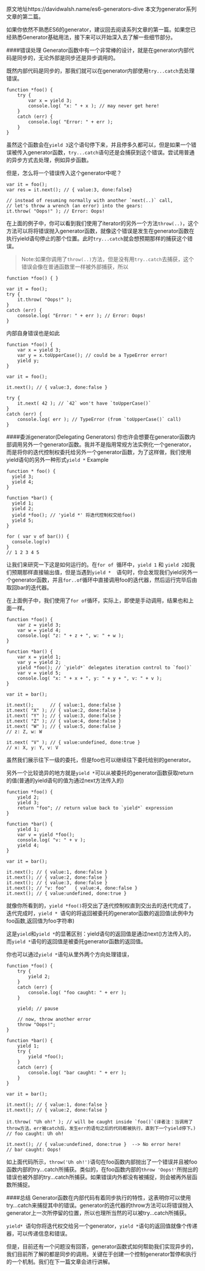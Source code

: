 原文地址https://davidwalsh.name/es6-generators-dive
本文为generator系列文章的第二篇。

如果你依然不熟悉ES6的generator，建议回去阅读系列文章的第一篇。如果您已经熟悉Generator基础用法，接下来可以开始深入去了解一些细节部分。

####错误处理
Generator函数中有一个非常棒的设计，就是在generator内部代码是同步的，无论外部是同步还是异步调用的。

既然内部代码是同步的，那我们就可以在generator内部使用```try...catch```去处理错误。
```
function *foo() {
    try {
        var x = yield 3;
        console.log( "x: " + x ); // may never get here!
    }
    catch (err) {
        console.log( "Error: " + err );
    }
}

```
虽然这个函数会在```yield 3```这个语句停下来，并且停多久都可以，但是如果一个错误被传入generator函数，```try...catch```语句还是会捕获到这个错误。尝试用普通的异步方式去处理，例如异步函数。

但是，怎么将一个错误传入这个generator中呢？
```
var it = foo();
var res = it.next(); // { value:3, done:false}

// instead of resuming normally with another `next(..)` call,
// let's throw a wrench (an error) into the gears:
it.throw( "Oops!" ); // Error: Oops!
```
在上面的例子中，你可以看到我们使用了iterator的另外一个方法```throw(..)```，这个方法可以将将错误抛入generator函数，就像这个错误是发生在generator函数在执行yield语句停止的那个位置。此时```try...catch```就会想预期那样的捕获这个错误。

> Note:如果你调用了```throw(..)```方法，但是没有用```try..catch```去捕获，这个错误会像在普通函数里一样被外部捕获，所以
```
function *foo() { }

var it = foo();
try {
    it.throw( "Oops!" );
}
catch (err) {
    console.log( "Error: " + err ); // Error: Oops!
}
```
内部自身错误也是如此
```
function *foo() {
    var x = yield 3;
    var y = x.toUpperCase(); // could be a TypeError error!
    yield y;
}

var it = foo();

it.next(); // { value:3, done:false }

try {
    it.next( 42 ); // `42` won't have `toUpperCase()`
}
catch (err) {
    console.log( err ); // TypeError (from `toUpperCase()` call)
}
```

####委派generator(Delegating Generators)
你也许会想要在generator函数内部调用另外一个generator函数。我并不是指用常规方法实例化一个generator，而是将你的迭代控制权委托给另外一个generator函数，为了这样做，我们使用yield语句的另外一种形式```yield *```
Example
```
function * foo() {
  yield 3;
  yield 4;
}

function *bar() {
  yield 1;
  yield 2;
  yield *foo(); // 'yield *' 将迭代控制权交给foo()
  yield 5;
}

for ( var v of bar()) {
  console.log(v)
}
// 1 2 3 4 5
```
让我们来研究一下这是如何运行的。在```for of ```循环中，```yield 1``` 和 ```yield 2```如我们预期那样直接输出值，但是当遇到```yield *  ```语句时，你会发现我们yield另外一个generator函数，并且```for..of```循环中直接调用foo的迭代器，然后运行完毕后由取回bar的迭代器。

在上面例子中，我们使用了```for of```循环，实际上，即使是手动调用，结果也和上面一样。
```
function *foo() {
    var z = yield 3;
    var w = yield 4;
    console.log( "z: " + z + ", w: " + w );
}

function *bar() {
    var x = yield 1;
    var y = yield 2;
    yield *foo(); // `yield*` delegates iteration control to `foo()`
    var v = yield 5;
    console.log( "x: " + x + ", y: " + y + ", v: " + v );
}

var it = bar();

it.next();      // { value:1, done:false }
it.next( "X" ); // { value:2, done:false }
it.next( "Y" ); // { value:3, done:false }
it.next( "Z" ); // { value:4, done:false }
it.next( "W" ); // { value:5, done:false }
// z: Z, w: W

it.next( "V" ); // { value:undefined, done:true }
// x: X, y: Y, v: V
```
虽然我们展示往下一级的委托，但是foo也可以继续往下委托给别的generator。

另外一个比较诡异的地方就是```yield *```可以从被委托的generator函数获取return的值(普通的yield语句的值为通过next方法传入的)
```
function *foo() {
    yield 2;
    yield 3;
    return "foo"; // return value back to `yield*` expression
}

function *bar() {
    yield 1;
    var v = yield *foo();
    console.log( "v: " + v );
    yield 4;
}

var it = bar();

it.next(); // { value:1, done:false }
it.next(); // { value:2, done:false }
it.next(); // { value:3, done:false }
it.next(); // "v: foo"   { value:4, done:false }
it.next(); // { value:undefined, done:true }
```
就像你所看到的，```yield *foo()```将交出了迭代控制权直到交出去的迭代完成了，迭代完成时，```yield * ```语句的将返回被委托的generator函数的返回值(此例中为foo函数,返回值为foo字符串)

这是```yield```和```yield *```的显著区别：yield语句的返回值是通过next()方法传入的，而```yield *```语句的返回值是被委托generator函数的返回值。


你也可以通过```yield *```语句从里外两个方向处理错误，
```
function *foo() {
    try {
        yield 2;
    }
    catch (err) {
        console.log( "foo caught: " + err );
    }

    yield; // pause

    // now, throw another error
    throw "Oops!";
}

function *bar() {
    yield 1;
    try {
        yield *foo();
    }
    catch (err) {
        console.log( "bar caught: " + err );
    }
}

var it = bar();

it.next(); // { value:1, done:false }
it.next(); // { value:2, done:false }

it.throw( "Uh oh!" ); // will be caught inside `foo()`(译者注：当调用了throw方法，err被catch后，发生err的语句之后的代码都被执行，直到下一个yield停下。)
// foo caught: Uh oh!

it.next(); // { value:undefined, done:true }  --> No error here!
// bar caught: Oops!
```
如上面代码所示，```throw('Uh oh!')```语句在foo函数内部抛出了一个错误并且被foo函数内部的try...catch所捕获。类似的，在foo函数内部的```throw 'Oops!'```所抛出的错误也被外部的try...catch所捕获。如果错误内外都没有被捕捉，则会被再外层函数所捕捉。

####总结
Generator函数在内部代码有着同步执行的特性，这表明你可以使用try...catch来捕捉其中的错误。generator的迭代器的throw方法可以将错误抛入generator上一次所停留的位置，所以也理所当然的可以被try...catch所捕获。

```yield* ```语句你将迭代权交给另一个generator，```yield *```语句的返回值就像个传递器，可以传递信息和错误。

但是，目前还有一个问题没有回答，generator函数式如何帮助我们实现异步的，我们目前所了解的都是同步的调用。关键在于创建一个控制generator暂停和执行的一个机制。我们在下一篇文章会进行讲解。